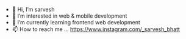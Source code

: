 - 👋 Hi, I’m sarvesh
- 👀 I’m interested in web & mobile development
- 🌱 I’m currently learning frontend web development
- 📫 How to reach me ...
https://www.instagram.com/_sarvesh_bhatt

<!---
subhi1608/subhi1608 is a ✨ special ✨ repository because its `README.md` (this file) appears on your GitHub profile.
You can click the Preview link to take a look at your changes.
--->
